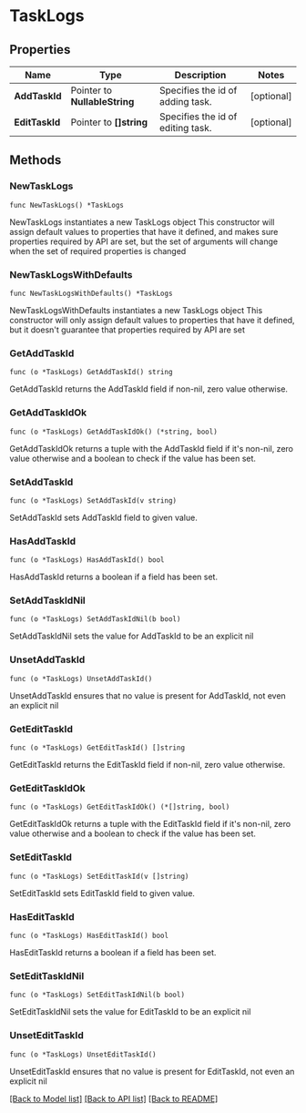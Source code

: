 # TaskLogs

## Properties

Name | Type | Description | Notes
------------ | ------------- | ------------- | -------------
**AddTaskId** | Pointer to **NullableString** | Specifies the id of adding task. | [optional] 
**EditTaskId** | Pointer to **[]string** | Specifies the id of editing task. | [optional] 

## Methods

### NewTaskLogs

`func NewTaskLogs() *TaskLogs`

NewTaskLogs instantiates a new TaskLogs object
This constructor will assign default values to properties that have it defined,
and makes sure properties required by API are set, but the set of arguments
will change when the set of required properties is changed

### NewTaskLogsWithDefaults

`func NewTaskLogsWithDefaults() *TaskLogs`

NewTaskLogsWithDefaults instantiates a new TaskLogs object
This constructor will only assign default values to properties that have it defined,
but it doesn't guarantee that properties required by API are set

### GetAddTaskId

`func (o *TaskLogs) GetAddTaskId() string`

GetAddTaskId returns the AddTaskId field if non-nil, zero value otherwise.

### GetAddTaskIdOk

`func (o *TaskLogs) GetAddTaskIdOk() (*string, bool)`

GetAddTaskIdOk returns a tuple with the AddTaskId field if it's non-nil, zero value otherwise
and a boolean to check if the value has been set.

### SetAddTaskId

`func (o *TaskLogs) SetAddTaskId(v string)`

SetAddTaskId sets AddTaskId field to given value.

### HasAddTaskId

`func (o *TaskLogs) HasAddTaskId() bool`

HasAddTaskId returns a boolean if a field has been set.

### SetAddTaskIdNil

`func (o *TaskLogs) SetAddTaskIdNil(b bool)`

 SetAddTaskIdNil sets the value for AddTaskId to be an explicit nil

### UnsetAddTaskId
`func (o *TaskLogs) UnsetAddTaskId()`

UnsetAddTaskId ensures that no value is present for AddTaskId, not even an explicit nil
### GetEditTaskId

`func (o *TaskLogs) GetEditTaskId() []string`

GetEditTaskId returns the EditTaskId field if non-nil, zero value otherwise.

### GetEditTaskIdOk

`func (o *TaskLogs) GetEditTaskIdOk() (*[]string, bool)`

GetEditTaskIdOk returns a tuple with the EditTaskId field if it's non-nil, zero value otherwise
and a boolean to check if the value has been set.

### SetEditTaskId

`func (o *TaskLogs) SetEditTaskId(v []string)`

SetEditTaskId sets EditTaskId field to given value.

### HasEditTaskId

`func (o *TaskLogs) HasEditTaskId() bool`

HasEditTaskId returns a boolean if a field has been set.

### SetEditTaskIdNil

`func (o *TaskLogs) SetEditTaskIdNil(b bool)`

 SetEditTaskIdNil sets the value for EditTaskId to be an explicit nil

### UnsetEditTaskId
`func (o *TaskLogs) UnsetEditTaskId()`

UnsetEditTaskId ensures that no value is present for EditTaskId, not even an explicit nil

[[Back to Model list]](../README.md#documentation-for-models) [[Back to API list]](../README.md#documentation-for-api-endpoints) [[Back to README]](../README.md)


